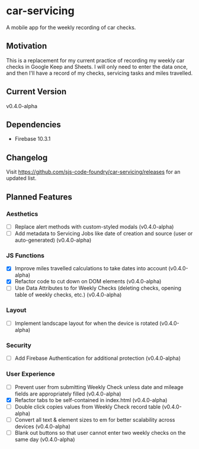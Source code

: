 # car-servicing
A mobile app for the weekly recording of car checks.
## Motivation
This is a replacement for my current practice of recording my weekly car checks in Google Keep and Sheets.  I will only need to enter the data once, and then I'll have a record of my checks, servicing tasks and miles travelled.
## Current Version
v0.4.0-alpha
## Dependencies
- Firebase 10.3.1
## Changelog
Visit https://github.com/sjs-code-foundry/car-servicing/releases for an updated list.
## Planned Features
### Aesthetics
- [ ] Replace alert methods with custom-styled modals (v0.4.0-alpha)
- [ ] Add metadata to Servicing Jobs like date of creation and source (user or auto-generated) (v0.4.0-alpha)
### JS Functions
- [x] Improve miles travelled calculations to take dates into account (v0.4.0-alpha)
- [x] Refactor code to cut down on DOM elements (v0.4.0-alpha)
- [ ] Use Data Attributes to for Weekly Checks (deleting checks, opening table of weekly checks, etc.) (v0.4.0-alpha)
### Layout
- [ ] Implement landscape layout for when the device is rotated (v0.4.0-alpha)
### Security
- [ ] Add Firebase Authentication for additional protection (v0.4.0-alpha)
### User Experience
- [ ] Prevent user from submitting Weekly Check unless date and mileage fields are appropriately filled (v0.4.0-alpha)
- [x] Refactor tabs to be self-contained in index.html (v0.4.0-alpha)
- [ ] Double click copies values from Weekly Check record table (v0.4.0-alpha)
- [ ] Convert all text & element sizes to em for better scalability across devices (v0.4.0-alpha)
- [ ] Blank out buttons so that user cannot enter two weekly checks on the same day (v0.4.0-alpha)
